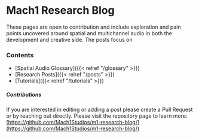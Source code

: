 # Mach1 Research Blog

These pages are open to contribution and include exploration and pain points uncovered around spatial and multichannel audio in both the development and creative side. The posts focus on 

### Contents
- [Spatial Audio Glossary]({{< relref "/glossary" >}})
- [Research Posts]({{< relref "/posts" >}})
- [Tutorials]({{< relref "/tutorials" >}})

##### Contributions

If you are interested in editing or adding a post please create a Pull Request or by reaching out directly. 
Please visit the repository page to learn more: [https://github.com/Mach1Studios/m1-research-blog/](https://github.com/Mach1Studios/m1-research-blog/)